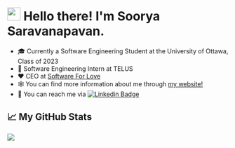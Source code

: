 <!-- Text -->


# <img src="https://raw.githubusercontent.com/MartinHeinz/MartinHeinz/master/wave.gif" width="30px"> Hello there! I'm Soorya Saravanapavan.

- 🎓 Currently a Software Engineering Student at the University of Ottawa, Class of 2023
- 💼 Software Engineering Intern at TELUS 
- ❤️ CEO at [Software For Love](https://github.com/Software-For-Love)
- 🕸️ You can find more information about me through [my website!](https://soorya.io)
- 💬 You can reach me via [![Linkedin Badge](https://img.shields.io/badge/-Soorya-blue?style=flat-square&logo=Linkedin&logoColor=white&link=https://www.linkedin.com/in/soorya-s/)](https://www.linkedin.com/in/soorya-s/)

## &#x1f4c8; My GitHub Stats

<img align="center" src="https://github-readme-stats.vercel.app/api/?username=Suri111200&theme=dark&hide=stars"/>
<br/>

